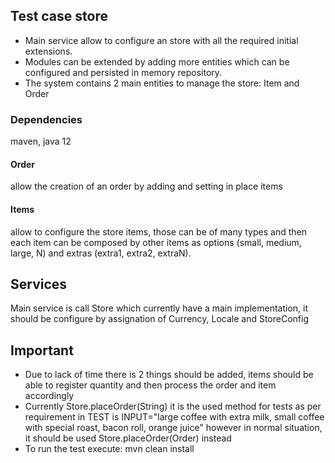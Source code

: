 ## Test case store
- Main service allow to configure an store with all the required initial extensions.
- Modules can be extended by adding more entities which can be configured and persisted in memory repository.
- The system contains 2 main entities to manage the store: Item and Order

### Dependencies
maven, java 12

#### Order
allow the creation of an order by adding and setting in place items

#### Items
allow to configure the store items, those can be of many types and then each item can be composed by other items as options (small, medium, large, N) and extras (extra1, extra2, extraN).

## Services
Main service is call Store which currently have a main implementation, it should be configure by assignation of Currency, Locale and StoreConfig


## Important
- Due to lack of time there is 2 things should be added, items should be able to register quantity and then process the order and item accordingly
- Currently Store.placeOrder(String) it is the used method for tests as per requirement in TEST is INPUT="large coffee with extra milk, small coffee with special roast, bacon roll, orange juice" however in normal situation, it should be used Store.placeOrder(Order) instead
- To run the test execute: mvn clean install
